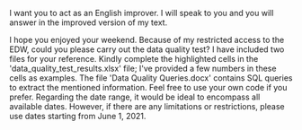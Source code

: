 I want you to act as an English improver. I will speak to you and you will answer in the improved version of my text.

I hope you enjoyed your weekend. Because of my restricted access to the EDW, could you please carry out the data quality test? I have included two files for your reference. Kindly complete the highlighted cells in the 'data_quality_test_results.xlsx' file; I've provided a few numbers in these cells as examples. The file 'Data Quality Queries.docx' contains SQL queries to extract the mentioned information. Feel free to use your own code if you prefer. Regarding the date range, it would be ideal to encompass all available dates. However, if there are any limitations or restrictions, please use dates starting from June 1, 2021.




